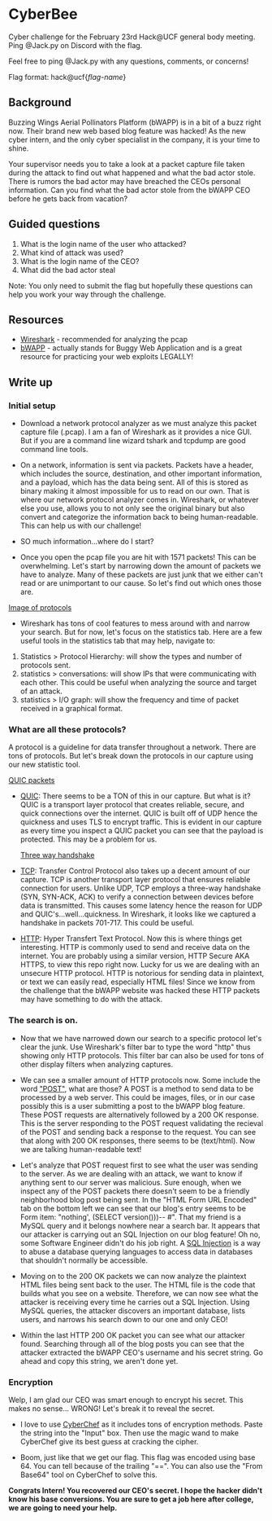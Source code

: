 # CyberBee
Cyber challenge for the February 23rd Hack@UCF general body meeting. Ping @Jack.py on Discord with the flag.

Feel free to ping @Jack.py with any questions, comments, or concerns!

Flag format: hack@ucf{*flag-name*}

## Background
Buzzing Wings Aerial Pollinators Platform (bWAPP) is in a bit of a buzz right now. Their brand new web based blog feature was hacked! As the new cyber intern, and the only cyber specialist in the company, it is your time to shine. 

Your supervisor needs you to take a look at a packet capture file taken during the attack to find out what happened and what the bad actor stole. There is rumors the bad actor may have breached the CEOs personal information. Can you find what the bad actor stole from the bWAPP CEO before he gets back from vacation?

## Guided questions
1. What is the login name of the user who attacked?
2. What kind of attack was used?
3. What is the login name of the CEO?
4. What did the bad actor steal

Note: You only need to submit the flag but hopefully these questions can help you work your way through the challenge.

## Resources
+ [Wireshark](https://www.wireshark.org/) - recommended for analyzing the pcap
+ [bWAPP](http://www.itsecgames.com/) - actually stands for Buggy Web Application and is a great resource for practicing your web exploits LEGALLY!

## Write up

### Initial setup
 - Download a network protocol analyzer as we must analyze this packet capture file (.pcap). I am a fan of Wireshark as it provides a nice GUI. But if you are a command line wizard tshark and tcpdump are good command line tools.
 
 - On a network, information is sent via packets. Packets have a header, which includes the source, destination, and other important information, and a payload, which has the data being sent. All of this is stored as binary making it almost impossible for us to read on our own. That is where our network protocol analyzer comes in. Wireshark, or whatever else you use, allows you to not only see the original binary but also convert and categorize the information back to being human-readable. This can help us with our challenge!

 + SO much information...where do I start?
  - Once you open the pcap file you are hit with 1571 packets! This can be overwhelming. Let's start by narrowing down the amount of packets we have to analyze. Many of these packets are just junk that we either can't read or are unimportant to our cause. So let's find out which ones those are.

[Image of protocols](assets/img3proto.png)
    
  - Wireshark has tons of cool features to mess around with and narrow your search. But for now, let's focus on the statistics tab. Here are a few useful tools in the statistics tab that may help, navigate to:
  1. Statistics > Protocol Hierarchy: will show the types and number of protocols sent.
  2. statistics > conversations: will show IPs that were communicating with each other. This could be useful when analyzing the source and target of an attack.
  3. statistics > I/O graph: will show the frequency and time of packet received in a graphical format.

### What are all these protocols?
 A protocol is a guideline for data transfer throughout a network. There are tons of protocols. But let's break down the protocols in our capture using our new statistic tool. 

 [QUIC packets](assets/img1quic.png)
 
 - [QUIC](https://www.auvik.com/franklyit/blog/what-is-quic-protocol/): There seems to be a TON of this in our capture. But what is it? QUIC is a transport layer protocol that creates reliable, secure, and quick connections over the internet. QUIC is built off of UDP hence the quickness and uses TLS to encrypt traffic. This is evident in our capture as every time you inspect a QUIC packet you can see that the payload is protected. This may be a problem for us.

   [Three way handshake](assets/img2tcp.png)
   
 - [TCP](https://www.geeksforgeeks.org/what-is-transmission-control-protocol-tcp/): Transfer Control Protocol also takes up a decent amount of our capture. TCP is another transport layer protocol that ensures reliable connection for users. Unlike UDP, TCP employs a three-way handshake (SYN, SYN-ACK, ACK) to verify a connection between devices before data is transmitted. This causes some latency hence the reason for UDP and QUIC's...well...quickness. In Wireshark, it looks like we captured a handshake in packets 701-717. This could be useful.
   
 - [HTTP](https://developer.mozilla.org/en-US/docs/Web/HTTP/Overview): Hyper Transfert Text Protocol. Now this is where things get interesting. HTTP is commonly used to send and receive data on the internet. You are probably using a similar version, HTTP Secure AKA HTTPS, to view this repo right now. Lucky for us we are dealing with an unsecure HTTP protocol. HTTP is notorious for sending data in plaintext, or text we can easily read, especially HTML files! Since we know from the challenge that the bWAPP website was hacked these HTTP packets may have something to do with the attack.

### The search is on.
-  Now that we have narrowed down our search to a specific protocol let's clear the junk. Use Wireshark's filter bar to type the word "http" thus showing only HTTP protocols. This filter bar can also be used for tons of other display filters when analyzing captures.

 - We can see a smaller amount of HTTP protocols now. Some include the word ["POST"](https://developer.mozilla.org/en-US/docs/Web/HTTP/Methods/POST), what are those? A POST is a method to send data to be processed by a web server. This could be images, files, or in our case possibly this is a user submitting a post to the bWAPP blog feature. These POST requests are alternatively followed by a 200 OK response. This is the server responding to the POST request validating the recieval of the POST and sending back a response to the request. You can see that along with 200 OK responses, there seems to be (text/html). Now we are talking human-readable text!

 - Let's analyze that POST request first to see what the user was sending to the server. As we are dealing with an attack, we want to know if anything sent to our server was malicious. Sure enough, when we inspect any of the POST packets there doesn't seem to be a friendly neighborhood blog post being sent. In the "HTML Form URL Encoded" tab on the bottom left we can see that our blog's entry seems to be Form item: "nothing', (SELECT version()))-- #". That my friend is a MySQL query and it belongs nowhere near a search bar. It appears that our attacker is carrying out an SQL Injection on our blog feature! Oh no, some Software Engineer didn't do his job right. A [SQL Injection](https://owasp.org/www-community/attacks/SQL_Injection) is a way to abuse a database querying languages to access data in databases that shouldn't normally be accessible. 

 - Moving on to the 200 OK packets we can now analyze the plaintext HTML files being sent back to the user. The HTML file is the code that builds what you see on a website. Therefore, we can now see what the attacker is receiving every time he carries out a SQL Injection. Using MySQL queries, the attacker discovers an important database, lists users, and narrows his search down to our one and only CEO!

 - Within the last HTTP 200 OK packet you can see what our attacker found. Searching through all of the blog posts you can see that the attacker extracted the bWAPP CEO's username and his secret string. Go ahead and copy this string, we aren't done yet.

### Encryption
 Welp, I am glad our CEO was smart enough to encrypt his secret. This makes no sense... WRONG! Let's break it to reveal the secret. 

 - I love to use [CyberChef](https://gchq.github.io/CyberChef/) as it includes tons of encryption methods. Paste the string into the "Input" box. Then use the magic wand to make CyberChef give its best guess at cracking the cipher. 

 - Boom, just like that we get our flag. This flag was encoded using base 64. You can tell because of the trailing "==". You can also use the "From Base64" tool on CyberChef to solve this.


**Congrats Intern! You recovered our CEO's secret. I hope the hacker didn't know his base conversions. You are sure to get a job here after college, we are going to need your help.**
